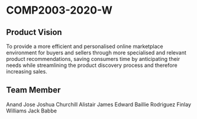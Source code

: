 # COMP2003-2020-W


<h2> Product Vision </h2>
To provide a more efficient and personalised online marketplace environment for buyers and sellers through more specialised and relevant product recommendations, saving consumers time by anticipating their needs while streamlining the product discovery process and therefore increasing sales.

<h2>Team Member </h2>
Anand Jose
Joshua Churchill
Alistair James
Edward Baillie Rodriguez
Finlay Williams
Jack Babbe

